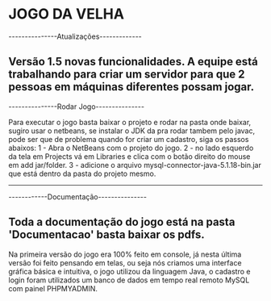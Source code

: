 # JOGO DA VELHA
---------------Atualizações-------------

Versão 1.5 novas funcionalidades.
A equipe está trabalhando para criar um servidor para que 2 pessoas em máquinas diferentes possam jogar.
----------------------------------------
---------------Rodar Jogo---------------

Para executar o jogo basta baixar o projeto e rodar na pasta onde baixar, sugiro usar o netbeans, se instalar o JDK da pra rodar tambem pelo javac, pode ser que de problema quando for criar um cadastro, siga os passos abaixos:
1 - Abra o NetBeans com o projeto do jogo.
2 - no lado esquerdo da tela em Projects vá em Libraries e clica com o botão direito do mouse em add jar/folder.
3 - adicione o arquivo mysql-connector-java-5.1.18-bin.jar que está dentro da pasta do projeto mesmo.

---------------------------------------
------------Documentação---------------

Toda a documentação do jogo está na pasta 'Documentacao' basta baixar os pdfs. 
---------------------------------------
Na primeira versão do jogo era 100% feito em console, já nesta última versão foi feito pensando em telas, ou seja nós criamos uma interface gráfica básica e intuitiva, o jogo utilizou da linguagem Java, o cadastro e login foram utilizados um banco de dados em tempo real remoto MySQL com painel PHPMYADMIN.
